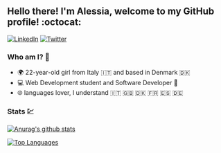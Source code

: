 ## Hello there! I'm Alessia, welcome to my GitHub profile! :octocat:

[![LinkedIn](https://img.shields.io/badge/linkedin-%230077B5.svg?&style=for-the-badge&logo=linkedin&logoColor=white)](https://www.linkedin.com/in/aletrianti/)
[![Twitter](https://img.shields.io/badge/twitter-%231DA1F2.svg?&style=for-the-badge&logo=twitter&logoColor=white)](https://twitter.com/aletrianti)

### Who am I? :shrug:
- :earth_africa: 22-year-old girl from Italy :it: and based in Denmark :denmark:
- :computer: Web Development student and Software Developer :iphone:
- :globe_with_meridians: languages lover, I understand :it: :uk: :denmark: :fr: :es: :de:

### Stats :chart:
[![Anurag's github stats](https://github-readme-stats.vercel.app/api?username=aletrianti&show_icons=true&theme=dark)](https://github.com/anuraghazra/github-readme-stats)

[![Top Languages](https://github-readme-stats.vercel.app/api/top-langs/?username=aletrianti&layout=compact&theme=dark)](https://github.com/anuraghazra/github-readme-stats)
